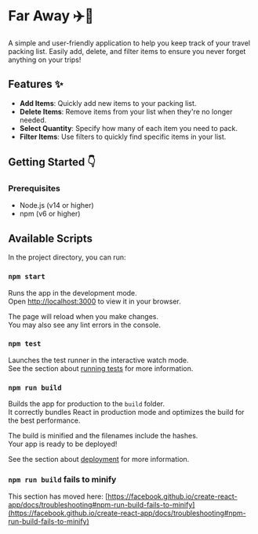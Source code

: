 
# Far Away ✈️🧳

A simple and user-friendly application to help you keep track of your travel packing list. 
Easily add, delete, and filter items to ensure you never forget anything on your trips!

## Features ✨

- **Add Items**: Quickly add new items to your packing list.
- **Delete Items**: Remove items from your list when they're no longer needed.
- **Select Quantity**: Specify how many of each item you need to pack.
- **Filter Items**: Use filters to quickly find specific items in your list.

## Getting Started 👇

### Prerequisites

- Node.js (v14 or higher)
- npm (v6 or higher)
  
## Available Scripts

In the project directory, you can run:

### `npm start`

Runs the app in the development mode.\
Open [http://localhost:3000](http://localhost:3000) to view it in your browser.

The page will reload when you make changes.\
You may also see any lint errors in the console.

### `npm test`

Launches the test runner in the interactive watch mode.\
See the section about [running tests](https://facebook.github.io/create-react-app/docs/running-tests) for more information.

### `npm run build`

Builds the app for production to the `build` folder.\
It correctly bundles React in production mode and optimizes the build for the best performance.

The build is minified and the filenames include the hashes.\
Your app is ready to be deployed!

See the section about [deployment](https://facebook.github.io/create-react-app/docs/deployment) for more information.



### `npm run build` fails to minify

This section has moved here: [https://facebook.github.io/create-react-app/docs/troubleshooting#npm-run-build-fails-to-minify](https://facebook.github.io/create-react-app/docs/troubleshooting#npm-run-build-fails-to-minify)

